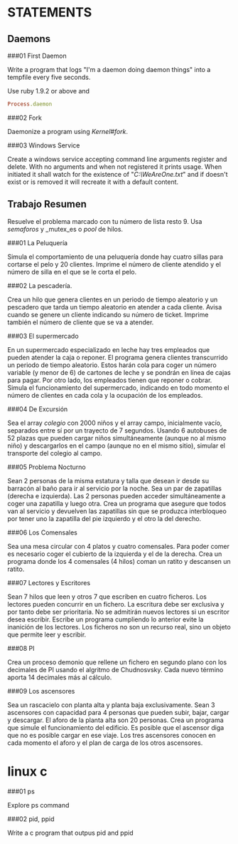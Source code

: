 STATEMENTS
==========

Daemons
-------

###01 First Daemon

Write a program that logs "I'm a daemon doing daemon things" into a tempfile every five seconds.

Use ruby 1.9.2 or above and

```ruby
Process.daemon
```

###02 Fork

Daemonize a program using _Kernel#fork_.


###03 Windows Service

Create a windows service accepting command line arguments register and delete.
With no arguments and when not registered it prints usage.
When initiated it shall watch for the existence of "_C:\WeAreOne.txt_" and if doesn't
exist or is removed it will recreate it with a default content.

Trabajo Resumen
---------------

Resuelve el problema marcado con tu número de lista resto 9. Usa _semaforos_ y _mutex_es o _pool_ de hilos.

###01 La Peluquería

Simula el comportamiento de una peluquería donde hay cuatro sillas para cortarse el pelo y 20 clientes. Imprime el número de cliente atendido y el número de silla en el que se le corta el pelo.

###02 La pescadería.

Crea un hilo que genera clientes en un periodo de tiempo aleatorio y un pescadero que tarda un tiempo aleatorio en atender a cada cliente. Avisa cuando se genere un cliente indicando su número de ticket. Imprime también el número de cliente que se va a atender.

###03 El supermercado

En un supermercado especializado en leche hay tres empleados que pueden atender la caja o reponer. El programa genera clientes transcurrido un periodo de tiempo aleatorio. Estos harán cola para coger un número variable (y menor de 6) de cartones de leche y se pondrán en línea de cajas para pagar. Por otro lado, los empleados tienen que reponer o cobrar. Simula el funcionamiento del supermercado, indicando en todo momento el número de clientes en cada cola y la ocupación de los empleados.

###04 De Excursión

Sea el array _colegio_ con 2000 niños y el array campo, inicialmente vacío, separados entre sí por un trayecto de 7 segundos. Usando 6 autobuses de 52 plazas que pueden cargar niños simultáneamente (aunque no al mismo niño) y descargarlos en el campo (aunque no en el mismo sitio), simular el transporte del colegio al campo.


###05 Problema Nocturno

Sean 2 personas de la misma estatura y talla que desean ir desde su barracón al baño para ir al servicio por la noche. Sea un par de zapatillas (derecha e izquierda). Las 2 personas pueden acceder simultáneamente a coger una zapatilla y luego otra. Crea un programa que asegure que todos van al servicio y devuelven las zapatillas sin que se produzca interbloqueo por tener uno la zapatilla del pie izquierdo y el otro la del derecho.

###06 Los Comensales

Sea una mesa circular con 4 platos y cuatro comensales. Para poder comer es necesario coger el cubierto de la izquierda y el de la derecha. Crea un programa donde los 4 comensales (4 hilos) coman un ratito y descansen un ratito.


###07 Lectores y Escritores

Sean 7 hilos que leen y otros 7 que escriben en cuatro ficheros. Los lectores pueden concurrir en un fichero. La escritura debe ser exclusiva y por tanto debe ser prioritaria. No se admitirán nuevos lectores si un escritor desea escribir. Escribe un programa cumpliendo lo anterior evite la inanición de los lectores. Los ficheros no son un recurso real, sino un objeto que permite leer y escribir.

###08 PI

Crea un proceso demonio que rellene un fichero en segundo plano con los decimales de PI usando el algritmo de Chudnosvsky. Cada nuevo término aporta 14 decimales más al cálculo.

###09 Los ascensores

Sea un rascacielo con planta alta y planta baja exclusivamente. Sean 3 ascensores con capacidad para 4 personas que pueden subir, bajar, cargar y descargar. El aforo de la planta alta son 20 personas. Crea un programa que simule el funcionamiento del edificio. Es posible que el ascensor diga que no es posible cargar en ese viaje. Los tres ascensores conocen en cada momento el aforo y el plan de carga de los otros ascensores.


linux c
=======

###01 ps

Explore ps command

###02 pid, ppid

Write a c program that outpus pid and ppid

